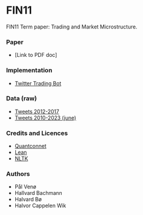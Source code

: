 # FIN11
FIN11 Term paper: Trading and Market Microstructure.

### Paper  
* [Link to PDF doc]

### Implementation 
* [Twitter Trading Bot](code/twitterAlgorithm.py)

### Data (raw)
* [Tweets 2012-2017](https://www.kaggle.com/datasets/kulgen/elon-musks-tweets) 
* [Tweets 2010-2023 (june)](https://www.kaggle.com/datasets/aryansingh0909/elon-musk-tweets-updated-daily?rvi=1)


### Credits and Licences 
* [Quantconnet](https://www.quantconnect.com/)
* [Lean](https://www.lean.io/)
* [NLTK](https://www.nltk.org/)

### Authors 
* Pål Venø 
* Hallvard Bachmann 
* Halvard Bø 
* Halvor Cappelen Wik 

